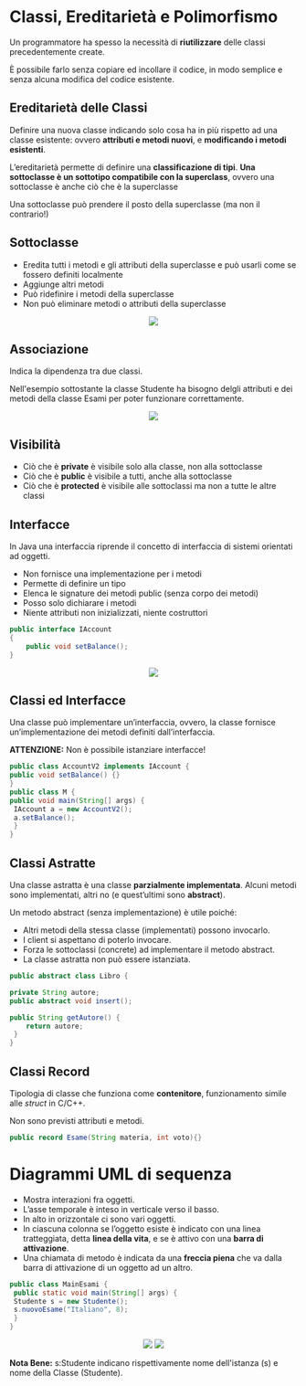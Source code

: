 # Classi, Ereditarietà e Polimorfismo

Un programmatore ha spesso la necessità di **riutilizzare** delle classi precedentemente create.

È possibile farlo senza copiare ed incollare il codice, in modo semplice e senza alcuna modifica del codice esistente.


## Ereditarietà delle Classi

Definire una nuova classe indicando solo cosa ha in più rispetto ad una classe esistente: ovvero **attributi e metodi nuovi**, e **modificando i metodi esistenti**.

L’ereditarietà permette di definire una **classificazione di tipi**.
**Una sottoclasse è un sottotipo compatibile con la superclass**, ovvero
una sottoclasse è anche ciò che è la superclasse 

Una sottoclasse può prendere il posto della superclasse (ma non il contrario!)

## Sottoclasse

* Eredita tutti i metodi e gli attributi della superclasse e
può usarli come se fossero definiti localmente
* Aggiunge altri metodi
* Può ridefinire i metodi della superclasse
* Non può eliminare metodi o attributi della superclasse

<p align="center">
    <img src="./img/Ereditarieta.png">
</p>

## Associazione

Indica la dipendenza tra due classi.

Nell'esempio sottostante la classe Studente ha bisogno delgli attributi e dei metodi della classe Esami per poter funzionare correttamente.

<p align="center">
    <img src="./img/Dipendenza.png">
</p>


## Visibilità

* Ciò che è **private** è visibile solo alla classe, non alla
sottoclasse
* Ciò che è **public** è visibile a tutti, anche alla sottoclasse
* Ciò che è **protected** è visibile alle sottoclassi ma non a tutte le
altre classi

## Interfacce
In Java una interfaccia riprende il concetto di interfaccia di sistemi orientati ad oggetti.

* Non fornisce una implementazione per i metodi
* Permette di definire un tipo
* Elenca le signature dei metodi public (senza corpo dei metodi)
* Posso solo dichiarare i metodi
* Niente attributi non inizializzati, niente costruttori


```java
public interface IAccount 
{
    public void setBalance();
}
```

<p align="center">
    <img src="./img/Interface.png">
</p>

## Classi ed Interfacce

Una classe può implementare un’interfaccia, ovvero, la classe
fornisce un’implementazione dei metodi definiti dall’interfaccia.

**ATTENZIONE:** Non è possibile istanziare interfacce!

```java
public class AccountV2 implements IAccount {
public void setBalance() {}
}
public class M {
public void main(String[] args) {
 IAccount a = new AccountV2();
 a.setBalance();
 }
}
```

## Classi Astratte

Una classe astratta è una classe **parzialmente implementata**.
Alcuni metodi sono implementati, altri no (e quest’ultimi sono **abstract**).

Un metodo abstract (senza implementazione) è utile poiché:
* Altri metodi della stessa classe (implementati) possono invocarlo.
* I client si aspettano di poterlo invocare.
* Forza le sottoclassi (concrete) ad implementare il metodo abstract.
* La classe astratta non può essere istanziata. 

```java
public abstract class Libro {

private String autore;
public abstract void insert();

public String getAutore() {
    return autore;
 }
}
```

## Classi Record

Tipologia di classe che funziona come **contenitore**, funzionamento simile alle _struct_ in C/C++.

Non sono previsti attributi e metodi.

```java
public record Esame(String materia, int voto){}
```

# Diagrammi UML di sequenza

* Mostra interazioni fra oggetti.
* L’asse temporale è inteso in verticale verso il basso.
* In alto in orizzontale ci sono vari oggetti.
* In ciascuna colonna se l’oggetto esiste è indicato con una linea tratteggiata, detta **linea della vita**, e se è attivo con una **barra di attivazione**.
* Una chiamata di metodo è indicata da una **freccia piena** che va dalla barra di attivazione di un oggetto ad un altro.

```java
public class MainEsami {
 public static void main(String[] args) {
 Studente s = new Studente();
 s.nuovoEsame("Italiano", 8);
 }
}
```

<p align="center">
    <img src="./img/Sequenza.png">
    <img src="./img/Sequenza2.png">
</p>

**Nota Bene:** s:Studente indicano rispettivamente nome dell'istanza (s) e nome della Classe (Studente).